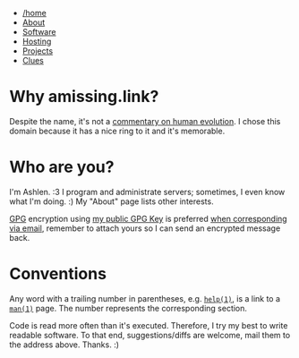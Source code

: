 <div>
<nav class="navbar">
<ul>
  <li><a class="active" href="/index.html">/home</a></li>
  <li><a href="/pages/about-me.html">About</a></li>
  <li><a href="/pages/software.html">Software</a></li>
  <li><a href="/pages/selfhosting.html">Hosting</a></li>
  <li><a href="/pages/projects.html">Projects</a></li>
  <li><a href="/pages/clues.html">Clues</a></li>
</ul>
</nav>
</div>

# Why amissing.link?

Despite the name, it's not a [commentary on human
evolution](https://en.wikipedia.org/wiki/Missing_link_(human_evolution)). I chose
this domain because it has a nice ring to it and it's memorable.

# Who are you?

I'm Ashlen. :3 I program and administrate servers; sometimes, I even
know what I'm doing. :) My "About" page lists other interests.

[GPG](https://www.gnupg.org/ "GNU Privacy Guard") encryption using [my public
GPG Key](pubkeys/eurydice.key) is preferred [when corresponding via
email](mailto:eurydice@riseup.net "eurydice@riseup.net"), remember to
attach yours so I can send an encrypted message back.

# Conventions

Any word with a trailing number in parentheses,
e.g. [`help(1)`](https://man.openbsd.org/help), is a link to
a [`man(1)`](https://man.openbsd.org/man) page. The number represents
the corresponding section.

Code is read more often than it's executed. Therefore, I try my best to
write readable software. To that end, suggestions/diffs are welcome,
mail them to the address above. Thanks. :)

